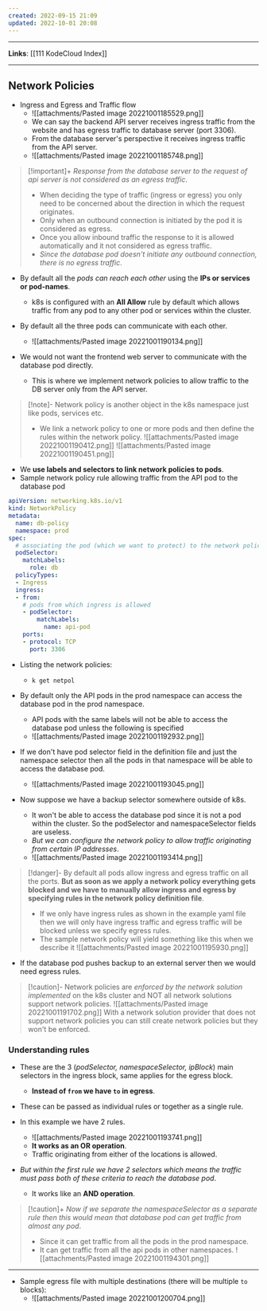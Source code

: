 ```yaml
---
created: 2022-09-15 21:09
updated: 2022-10-01 20:08
---
```

---
**Links**: [[111 KodeCloud Index]]

---
## Network Policies
- Ingress and Egress and Traffic flow
	- ![[attachments/Pasted image 20221001185529.png]]
	- We can say the backend API server receives ingress traffic from the website and has egress traffic to database server (port 3306).
	- From the database server's perspective it receives ingress traffic from the API server.
	- ![[attachments/Pasted image 20221001185748.png]]

> [!important]+ *Response from the database server to the request of api server is not considered as an egress traffic*. 
> - When deciding the type of traffic (ingress or egress) you only need to be concerned about the direction in which the request originates.
> - Only when an outbound connection is initiated by the pod it is considered as egress. 
> - Once you allow inbound traffic the response to it is allowed automatically and it not considered as egress traffic.
> - *Since the database pod doesn't initiate any outbound connection, there is no egress traffic*.


- By default all the *pods can reach each other* using the **IPs or services or pod-names**.
	- k8s is configured with an **All Allow** rule by default which allows traffic from any pod to any other pod or services within the cluster.

- By default all the three pods can communicate with each other.
	- ![[attachments/Pasted image 20221001190134.png]]
- We would not want the frontend web server to communicate with the database pod directly.
	- This is where we implement network policies to allow traffic to the DB server only from the API server.

> [!note]- Network policy is another object in the k8s namespace just like pods, services etc.
> - We link a network policy to one or more pods and then define the rules within the network policy.
> ![[attachments/Pasted image 20221001190412.png]]
> ![[attachments/Pasted image 20221001190451.png]]

- We **use labels and selectors to link network policies to pods**.
- Sample network policy rule allowing traffic from the API pod to the database pod
```yaml
apiVersion: networking.k8s.io/v1
kind: NetworkPolicy
metadata:
  name: db-policy
  namespace: prod
spec:
  # associating the pod (which we want to protect) to the network policy
  podSelector:
    matchLabels:
      role: db
  policyTypes:
  - Ingress
  ingress:
  - from:
    # pods from which ingress is allowed
    - podSelector:
        matchLabels:
          name: api-pod
    ports:
    - protocol: TCP
      port: 3306
```

- Listing the network policies:
	- `k get netpol`

- By default only the API pods in the prod namespace can access the database pod in the prod namespace.
	- API pods with the same labels will not be able to access the database pod unless the following is specified
	- ![[attachments/Pasted image 20221001192932.png]]

- If we don't have pod selector field in the definition file and just the namespace selector then all the pods in that namespace will be able to access the database pod.
	- ![[attachments/Pasted image 20221001193045.png]]

- Now suppose we have a backup selector somewhere outside of k8s. 
	- It won't be able to access the database pod since it is not a pod within the cluster. So the podSelector and namespaceSelector fields are useless.
	- *But we can configure the network policy to allow traffic originating from certain IP addresses*.
	- ![[attachments/Pasted image 20221001193414.png]]

> [!danger]- By default all pods allow ingress and egress traffic on all the ports. **But as soon as we apply a network policy everything gets blocked and we have to manually allow ingress and egress by specifying rules in the network policy definition file**.
> - If we only have ingress rules as shown in the example yaml file then we will only have ingress traffic and egress traffic will be blocked unless we specify egress rules.
> - The sample network policy will yield something like this when we describe it
> ![[attachments/Pasted image 20221001195930.png]]

- If the database pod pushes backup to an external server then we would need egress rules.

> [!caution]- Network policies are *enforced by the network solution implemented* on the k8s cluster and NOT all network solutions support network policies.
> ![[attachments/Pasted image 20221001191702.png]]
> With a network solution provider that does not support network policies you can still create network policies but they won't be enforced.

### Understanding rules
- These are the 3 (*podSelector, namespaceSelector, ipBlock*) main selectors in the ingress block, same applies for the egress block.
	- **Instead of `from` we have `to` in egress**.

- These can be passed as individual rules or together as a single rule.
- In this example we have 2 rules.
	- ![[attachments/Pasted image 20221001193741.png]]
	- **It works as an OR operation**. 
	- Traffic originating from either of the locations is allowed.
- *But within the first rule we have 2 selectors which means the traffic must pass both of these criteria to reach the database pod*. 
	- It works like an **AND operation**.
	
> [!caution]+ *Now if we separate the namespaceSelector as a separate rule then this would mean that database pod can get traffic from almost any pod*.
> - Since it can get traffic from all the pods in the prod namespace.
> - It can get traffic from all the api pods in other namespaces.
> ![[attachments/Pasted image 20221001194301.png]]

---

- Sample egress file with multiple destinations (there will be multiple `to` blocks):
	- ![[attachments/Pasted image 20221001200704.png]]